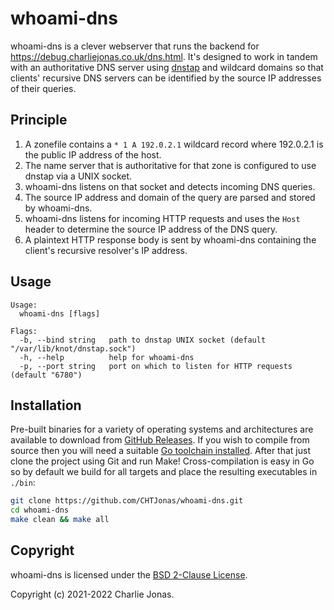 # whoami-dns

whoami-dns is a clever webserver that runs the backend for https://debug.charliejonas.co.uk/dns.html. It's designed to work in tandem with an authoritative DNS server using [dnstap](https://dnstap.info) and wildcard domains so that clients' recursive DNS servers can be identified by the source IP addresses of their queries.

## Principle

1. A zonefile contains a `* 1 A 192.0.2.1` wildcard record where 192.0.2.1 is the public IP address of the host.
2. The name server that is authoritative for that zone is configured to use dnstap via a UNIX socket.
3. whoami-dns listens on that socket and detects incoming DNS queries.
4. The source IP address and domain of the query are parsed and stored by whoami-dns.
5. whoami-dns listens for incoming HTTP requests and uses the `Host` header to determine the source IP address of the DNS query.
6. A plaintext HTTP response body is sent by whoami-dns containing the client's recursive resolver's IP address.

## Usage

```
Usage:
  whoami-dns [flags]

Flags:
  -b, --bind string   path to dnstap UNIX socket (default "/var/lib/knot/dnstap.sock")
  -h, --help          help for whoami-dns
  -p, --port string   port on which to listen for HTTP requests (default "6780")
```

## Installation

Pre-built binaries for a variety of operating systems and architectures are available to download from [GitHub Releases](https://github.com/CHTJonas/whoami-dns/releases). If you wish to compile from source then you will need a suitable [Go toolchain installed](https://golang.org/doc/install). After that just clone the project using Git and run Make! Cross-compilation is easy in Go so by default we build for all targets and place the resulting executables in `./bin`:

```bash
git clone https://github.com/CHTJonas/whoami-dns.git
cd whoami-dns
make clean && make all
```

## Copyright

whoami-dns is licensed under the [BSD 2-Clause License](https://opensource.org/licenses/BSD-2-Clause).

Copyright (c) 2021-2022 Charlie Jonas.
